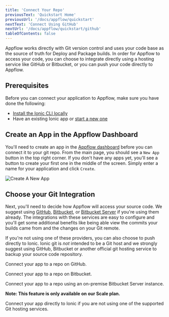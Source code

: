 ```yaml
---
title: 'Connect Your Repo'
previousText: 'Quickstart Home'
previousUrl: '/docs/appflow/quickstart'
nextText: 'Connect Using GitHub'
nextUrl: '/docs/appflow/quickstart/github'
tableOfContents: false
---
```


Appflow works directly with Git version control and uses your code base
as the source of truth for Deploy and Package builds. In order for Appflow to access your code, you can choose to integrate directly using a hosting service like GitHub or Bitbucket, or you can push your code directly to Appflow.

## Prerequisites
Before you can connect your application to Appflow, make sure you have done the following:

* [Install the Ionic CLI locally](/docs/cli#installation)
* Have an existing Ionic app or [start a new one](/docs/cli/commands/start/)

## Create an App in the Appflow Dashboard
You'll need to create an app in the [Appflow dashboard](https://dashboard.ionicframework.com) before you can connect it to your git repo.
From the main page, you should see a `New App` button in the top right corner. If you don't have any apps yet,
you'll see a button to create your first one in the middle of the screen. Simply enter a name for your application
and click `Create`.

![Create A New App](/docs/assets/img/appflow/ss-create-app.png)

## Choose your Git Integration
Next, you'll need to decide how Appflow will access your source code. We suggest using [GitHub](https://github.com/),
[Bitbucket](https://bitbucket.org/), or [Bitbucket Server](https://bitbucket.org/product/enterprise)
if you're using them already. The integrations with these services are easy to configure and you'll
get some additional benefits like being able view the commits your builds came from and the changes on your
Git remote.

If you're not using one of these providers, you can also choose to push directly to Ionic.
Ionic git is *not* intended to be a Git host and we strongly suggest using GitHub, Bitbucket or another official git hosting service to backup your source code repository.

<docs-cards>
  <docs-card header="Connect using GitHub" href="/docs/appflow/quickstart/github" icon="/docs/assets/icons/guide-github-icon.png" icon-alt="Github logo">
    <p>Connect your app to a repo on GitHub.</p>
  </docs-card>

  <docs-card header="Connect using Bitbucket" href="/docs/appflow/quickstart/bitbucket" icon="/docs/assets/icons/guide-bitbucket-icon.png" icon-alt="bitbucket logo">
    <p>Connect your app to a repo on Bitbucket.</p>
  </docs-card>

  <docs-card header="Connect using Bitbucket Server" href="/docs/appflow/quickstart/bitbucket-server" icon="/docs/assets/icons/guide-bitbucket-icon.png" icon-alt="bitbucket logo">
    <p>Connect your app to a repo using an on-premise Bitbucket Server instance.</p>
    <b>Note: This feature is only available on our Scale plan.</b>
  </docs-card>

  <docs-card header="Connect using Ionic" href="/docs/appflow/quickstart/ionic-remote" icon="/docs/assets/icons/guide-ionic-icon.png" icon-alt="ionic logo">
    <p>Connect your app directly to Ionic if you are not using one of the supported Git hosting services.</p>
  </docs-card>
</docs-cards>
